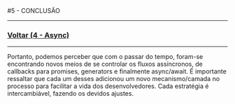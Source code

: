 #5 - CONCLUSÃO

---

### [Voltar (4 - Async)](../4_async/README.md)

---

Portanto, podemos perceber que com o passar do tempo, foram-se encontrando novos meios de se
controlar os fluxos assíncronos, de callbacks para promises, generators e finalmente async/await.
É importante ressaltar que cada um desses adicionou um novo mecanismo/camada no processo para
facilitar a vida dos desenvolvedores. Cada estratégia é intercambiável, fazendo os devidos ajustes.
